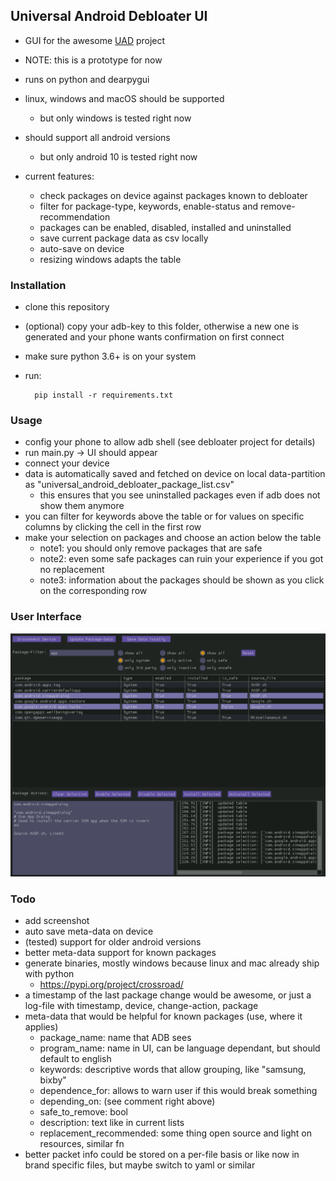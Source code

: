 ## Universal Android Debloater UI

- GUI for the awesome [UAD](https://gitlab.com/W1nst0n/universal-android-debloater) project
- NOTE: this is a prototype for now
- runs on python and dearpygui
- linux, windows and macOS should be supported
  - but only windows is tested right now
- should support all android versions
  - but only android 10 is tested right now

- current features:
  - check packages on device against packages known to debloater
  - filter for package-type, keywords, enable-status and remove-recommendation
  - packages can be enabled, disabled, installed and uninstalled
  - save current package data as csv locally
  - auto-save on device
  - resizing windows adapts the table

### Installation

- clone this repository
- (optional) copy your adb-key to this folder, otherwise a new one is generated and your phone wants confirmation on first connect
- make sure python 3.6+ is on your system
- run:
  
        pip install -r requirements.txt

### Usage

- config your phone to allow adb shell (see debloater project for details)
- run main.py -> UI should appear
- connect your device
- data is automatically saved and fetched on device on local data-partition as "universal_android_debloater_package_list.csv"
  - this ensures that you see uninstalled packages even if adb does not show them anymore
- you can filter for keywords above the table or for values on specific columns by clicking the cell in the first row
- make your selection on packages and choose an action below the table
  - note1: you should only remove packages that are safe
  - note2: even some safe packages can ruin your experience if you got no replacement
  - note3: information about the packages should be shown as you click on the corresponding row

### User Interface
![screenshot](./media/screenshot_alpha.png)

### Todo

- add screenshot
- auto save meta-data on device
- (tested) support for older android versions
- better meta-data support for known packages
- generate binaries, mostly windows because linux and mac already ship with python
  - https://pypi.org/project/crossroad/
- a timestamp of the last package change would be awesome, or just a log-file with timestamp, device, change-action, package
- meta-data that would be helpful for known packages (use, where it applies)
  - package_name: name that ADB sees
  - program_name: name in UI, can be language dependant, but should default to english
  - keywords: descriptive words that allow grouping, like "samsung, bixby"
  - dependence_for: allows to warn user if this would break something
  - depending_on: (see comment right above)
  - safe_to_remove: bool
  - description: text like in current lists
  - replacement_recommended: some thing open source and light on resources, similar fn
- better packet info could be stored on a per-file basis or like now in brand specific files, but maybe switch to yaml or similar
